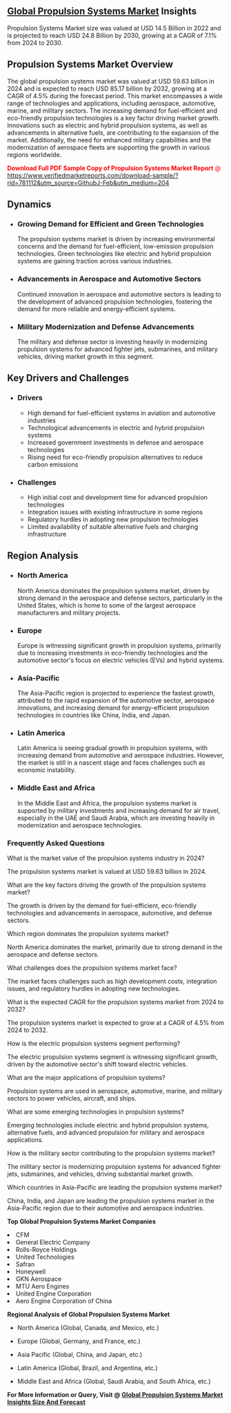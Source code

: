 <h2><a href="https://www.verifiedmarketreports.com/download-sample/?rid=781112&amp;utm_source=GithubJ&amp;utm_medium=204" target="_blank">Global Propulsion Systems Market</a> Insights</h2><p>Propulsion Systems Market size was valued at USD 14.5 Billion in 2022 and is projected to reach USD 24.8 Billion by 2030, growing at a CAGR of 7.1% from 2024 to 2030.</p><p> <h2>Propulsion Systems Market Overview</h2> <p>The global propulsion systems market was valued at USD 59.63 billion in 2024 and is expected to reach USD 85.17 billion by 2032, growing at a CAGR of 4.5% during the forecast period. This market encompasses a wide range of technologies and applications, including aerospace, automotive, marine, and military sectors. The increasing demand for fuel-efficient and eco-friendly propulsion technologies is a key factor driving market growth. Innovations such as electric and hybrid propulsion systems, as well as advancements in alternative fuels, are contributing to the expansion of the market. Additionally, the need for enhanced military capabilities and the modernization of aerospace fleets are supporting the growth in various regions worldwide.</p> <p><p><span class=""><span style="color: #ff0000;"><strong>Download Full PDF Sample Copy of Propulsion Systems Market Report</strong> @ </span><a href="https://www.verifiedmarketreports.com/download-sample/?rid=781112&amp;utm_source=GithubJ-Feb&amp;utm_medium=204" target="_blank">https://www.verifiedmarketreports.com/download-sample/?rid=781112&amp;utm_source=GithubJ-Feb&amp;utm_medium=204</a></span></p></p> <h2>Dynamics</h2> <ul> <li><h3>Growing Demand for Efficient and Green Technologies</h3> The propulsion systems market is driven by increasing environmental concerns and the demand for fuel-efficient, low-emission propulsion technologies. Green technologies like electric and hybrid propulsion systems are gaining traction across various industries.</li> <li><h3>Advancements in Aerospace and Automotive Sectors</h3> Continued innovation in aerospace and automotive sectors is leading to the development of advanced propulsion technologies, fostering the demand for more reliable and energy-efficient systems.</li> <li><h3>Military Modernization and Defense Advancements</h3> The military and defense sector is investing heavily in modernizing propulsion systems for advanced fighter jets, submarines, and military vehicles, driving market growth in this segment.</li> </ul> <h2>Key Drivers and Challenges</h2> <ul> <li><h3>Drivers</h3> <ul> <li>High demand for fuel-efficient systems in aviation and automotive industries</li> <li>Technological advancements in electric and hybrid propulsion systems</li> <li>Increased government investments in defense and aerospace technologies</li> <li>Rising need for eco-friendly propulsion alternatives to reduce carbon emissions</li> </ul> </li> <li><h3>Challenges</h3> <ul> <li>High initial cost and development time for advanced propulsion technologies</li> <li>Integration issues with existing infrastructure in some regions</li> <li>Regulatory hurdles in adopting new propulsion technologies</li> <li>Limited availability of suitable alternative fuels and charging infrastructure</li> </ul> </li> </ul> <h2>Region Analysis</h2> <ul> <li><h3>North America</h3> North America dominates the propulsion systems market, driven by strong demand in the aerospace and defense sectors, particularly in the United States, which is home to some of the largest aerospace manufacturers and military projects.</li> <li><h3>Europe</h3> Europe is witnessing significant growth in propulsion systems, primarily due to increasing investments in eco-friendly technologies and the automotive sector's focus on electric vehicles (EVs) and hybrid systems.</li> <li><h3>Asia-Pacific</h3> The Asia-Pacific region is projected to experience the fastest growth, attributed to the rapid expansion of the automotive sector, aerospace innovations, and increasing demand for energy-efficient propulsion technologies in countries like China, India, and Japan.</li> <li><h3>Latin America</h3> Latin America is seeing gradual growth in propulsion systems, with increasing demand from automotive and aerospace industries. However, the market is still in a nascent stage and faces challenges such as economic instability.</li> <li><h3>Middle East and Africa</h3> In the Middle East and Africa, the propulsion systems market is supported by military investments and increasing demand for air travel, especially in the UAE and Saudi Arabia, which are investing heavily in modernization and aerospace technologies.</li> </ul> <h3>Frequently Asked Questions</h3> <p>What is the market value of the propulsion systems industry in 2024?</p> <p>The propulsion systems market is valued at USD 59.63 billion in 2024.</p> <p>What are the key factors driving the growth of the propulsion systems market?</p> <p>The growth is driven by the demand for fuel-efficient, eco-friendly technologies and advancements in aerospace, automotive, and defense sectors.</p> <p>Which region dominates the propulsion systems market?</p> <p>North America dominates the market, primarily due to strong demand in the aerospace and defense sectors.</p> <p>What challenges does the propulsion systems market face?</p> <p>The market faces challenges such as high development costs, integration issues, and regulatory hurdles in adopting new technologies.</p> <p>What is the expected CAGR for the propulsion systems market from 2024 to 2032?</p> <p>The propulsion systems market is expected to grow at a CAGR of 4.5% from 2024 to 2032.</p> <p>How is the electric propulsion systems segment performing?</p> <p>The electric propulsion systems segment is witnessing significant growth, driven by the automotive sector's shift toward electric vehicles.</p> <p>What are the major applications of propulsion systems?</p> <p>Propulsion systems are used in aerospace, automotive, marine, and military sectors to power vehicles, aircraft, and ships.</p> <p>What are some emerging technologies in propulsion systems?</p> <p>Emerging technologies include electric and hybrid propulsion systems, alternative fuels, and advanced propulsion for military and aerospace applications.</p> <p>How is the military sector contributing to the propulsion systems market?</p> <p>The military sector is modernizing propulsion systems for advanced fighter jets, submarines, and vehicles, driving substantial market growth.</p> <p>Which countries in Asia-Pacific are leading the propulsion systems market?</p> <p>China, India, and Japan are leading the propulsion systems market in the Asia-Pacific region due to their automotive and aerospace industries.</p> </p><p><strong>Top Global Propulsion Systems Market Companies</strong></p><div data-test-id=""><p><li>CFM</li><li> General Electric Company</li><li> Rolls-Royce Holdings</li><li> United Technologies</li><li> Safran</li><li> Honeywell</li><li> GKN Aerospace</li><li> MTU Aero Engines</li><li> United Engine Corporation</li><li> Aero Engine Corporation of China</li></p><div><strong>Regional Analysis of&nbsp;Global Propulsion Systems Market</strong></div><ul><li dir="ltr"><p dir="ltr">North America&nbsp;(Global, Canada, and Mexico, etc.)</p></li><li dir="ltr"><p dir="ltr">Europe (Global, Germany, and France, etc.)</p></li><li dir="ltr"><p dir="ltr">Asia Pacific&nbsp;(Global, China, and Japan, etc.)</p></li><li dir="ltr"><p dir="ltr">Latin America&nbsp;(Global, Brazil, and Argentina, etc.)</p></li><li dir="ltr">Middle East and Africa&nbsp;(Global, Saudi Arabia, and South Africa, etc.)</li></ul><p><strong>For More Information or Query, Visit @&nbsp;</strong><strong><a href="https://www.verifiedmarketreports.com/product/propulsion-systems-market/?utm_source=GithubJ&amp;utm_medium=204" target="_blank">Global Propulsion Systems Market Insights Size And Forecast</a></strong></p></div>
